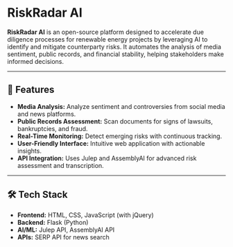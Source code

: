 # RiskRadar AI


**RiskRadar AI** is an open-source platform designed to accelerate due diligence processes for renewable energy projects by leveraging AI to identify and mitigate counterparty risks. It automates the analysis of media sentiment, public records, and financial stability, helping stakeholders make informed decisions.

---

## 🚀 Features

- **Media Analysis:** Analyze sentiment and controversies from social media and news platforms.
- **Public Records Assessment:** Scan documents for signs of lawsuits, bankruptcies, and fraud.
- **Real-Time Monitoring:** Detect emerging risks with continuous tracking.
- **User-Friendly Interface:** Intuitive web application with actionable insights.
- **API Integration:** Uses Julep and AssemblyAI for advanced risk assessment and transcription.

---

## 🛠️ Tech Stack

- **Frontend:** HTML, CSS, JavaScript (with jQuery)
- **Backend:** Flask (Python)
- **AI/ML:** Julep API, AssemblyAI API
- **APIs:** SERP API for news search

